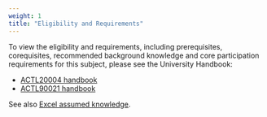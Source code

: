 ```yaml
---
weight: 1
title: "Eligibility and Requirements"
---
```


To view the eligibility and requirements, including prerequisites, corequisites, recommended background knowledge and core participation requirements for this subject, please see the University Handbook: 

- [ACTL20004 handbook](https://handbook.unimelb.edu.au/2023/subjects/actl20004/eligibility-and-requirements)
- [ACTL90021 handbook](https://handbook.unimelb.edu.au/2023/subjects/actl90021/eligibility-and-requirements)

See also [Excel assumed knowledge](../../0-prerequisite-knowledge).

